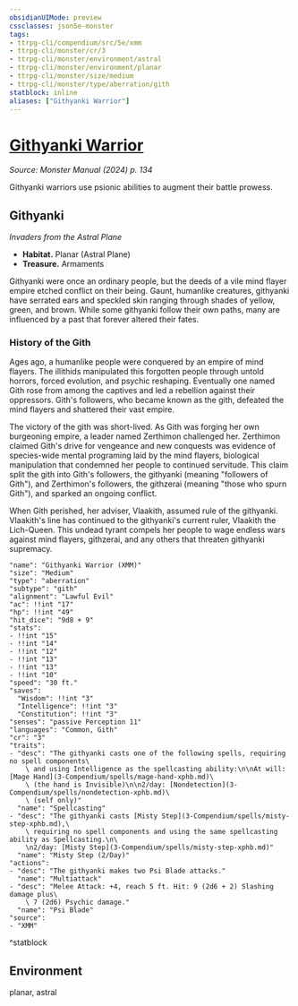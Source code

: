 ```yaml
---
obsidianUIMode: preview
cssclasses: json5e-monster
tags:
- ttrpg-cli/compendium/src/5e/xmm
- ttrpg-cli/monster/cr/3
- ttrpg-cli/monster/environment/astral
- ttrpg-cli/monster/environment/planar
- ttrpg-cli/monster/size/medium
- ttrpg-cli/monster/type/aberration/gith
statblock: inline
aliases: ["Githyanki Warrior"]
---
```

# [Githyanki Warrior](3-Compendium\bestiary\aberration/githyanki-warrior-xmm.md)
*Source: Monster Manual (2024) p. 134*  

Githyanki warriors use psionic abilities to augment their battle prowess.

## Githyanki

*Invaders from the Astral Plane*

- **Habitat.** Planar (Astral Plane)  
- **Treasure.** Armaments  

Githyanki were once an ordinary people, but the deeds of a vile mind flayer empire etched conflict on their being. Gaunt, humanlike creatures, githyanki have serrated ears and speckled skin ranging through shades of yellow, green, and brown. While some githyanki follow their own paths, many are influenced by a past that forever altered their fates.

### History of the Gith

Ages ago, a humanlike people were conquered by an empire of mind flayers. The illithids manipulated this forgotten people through untold horrors, forced evolution, and psychic reshaping. Eventually one named Gith rose from among the captives and led a rebellion against their oppressors. Gith's followers, who became known as the gith, defeated the mind flayers and shattered their vast empire.

The victory of the gith was short-lived. As Gith was forging her own burgeoning empire, a leader named Zerthimon challenged her. Zerthimon claimed Gith's drive for vengeance and new conquests was evidence of species-wide mental programing laid by the mind flayers, biological manipulation that condemned her people to continued servitude. This claim split the gith into Gith's followers, the githyanki (meaning "followers of Gith"), and Zerthimon's followers, the githzerai (meaning "those who spurn Gith"), and sparked an ongoing conflict.

When Gith perished, her adviser, Vlaakith, assumed rule of the githyanki. Vlaakith's line has continued to the githyanki's current ruler, Vlaakith the Lich-Queen. This undead tyrant compels her people to wage endless wars against mind flayers, githzerai, and any others that threaten githyanki supremacy.

```statblock
"name": "Githyanki Warrior (XMM)"
"size": "Medium"
"type": "aberration"
"subtype": "gith"
"alignment": "Lawful Evil"
"ac": !!int "17"
"hp": !!int "49"
"hit_dice": "9d8 + 9"
"stats":
- !!int "15"
- !!int "14"
- !!int "12"
- !!int "13"
- !!int "13"
- !!int "10"
"speed": "30 ft."
"saves":
  "Wisdom": !!int "3"
  "Intelligence": !!int "3"
  "Constitution": !!int "3"
"senses": "passive Perception 11"
"languages": "Common, Gith"
"cr": "3"
"traits":
- "desc": "The githyanki casts one of the following spells, requiring no spell components\
    \ and using Intelligence as the spellcasting ability:\n\nAt will: [Mage Hand](3-Compendium/spells/mage-hand-xphb.md)\
    \ (the hand is Invisible)\n\n2/day: [Nondetection](3-Compendium/spells/nondetection-xphb.md)\
    \ (self only)"
  "name": "Spellcasting"
- "desc": "The githyanki casts [Misty Step](3-Compendium/spells/misty-step-xphb.md),\
    \ requiring no spell components and using the same spellcasting ability as Spellcasting.\n\
    \n2/day: [Misty Step](3-Compendium/spells/misty-step-xphb.md)"
  "name": "Misty Step (2/Day)"
"actions":
- "desc": "The githyanki makes two Psi Blade attacks."
  "name": "Multiattack"
- "desc": "Melee Attack: +4, reach 5 ft. Hit: 9 (2d6 + 2) Slashing damage plus\
    \ 7 (2d6) Psychic damage."
  "name": "Psi Blade"
"source":
- "XMM"
```
^statblock

## Environment

planar, astral